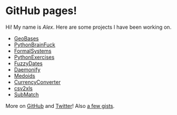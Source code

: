 GitHub pages!
=============

Hi! My name is *Alex*. Here are some projects I have been working on.

* [GeoBases](http://opentraveldata.github.io/geobases)
* [PythonBrainFuck](http://alexprengere.github.io/PythonBrainFuck)
* [FormalSystems](http://alexprengere.github.io/FormalSystems)
* [PythonExercises](http://alexprengere.github.io/PythonExercises)
* [FuzzyDates](https://github.com/alexprengere/fuzzydates)
* [Daemonify](https://github.com/alexprengere/daemonify)
* [Medoids](https://github.com/alexprengere/medoids)
* [CurrencyConverter](http://alexprengere.github.io/currencyconverter)
* [csv2xls](http://alexprengere.github.io/csv2xls)
* [SubMatch](http://alexprengere.github.io/submatch)


More on [GitHub](https://github.com/alexprengere) and [Twitter](https://twitter.com/alexprengere)! Also [a few gists](https://gist.github.com/alexprengere).
